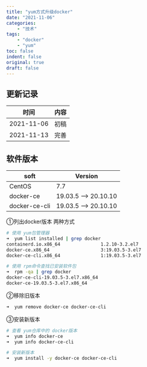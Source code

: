 ```yaml
---
title: "yum方式升级docker"
date: "2021-11-06"
categories:
    - "技术"
tags:
    - "docker"
    - "yum"
toc: false
indent: false
original: true
draft: false
---
```


## 更新记录

| 时间       | 内容 |
| ---------- | ---- |
| 2021-11-06 | 初稿 |
| 2021-11-13 | 完善 |

## 软件版本

| soft          | Version              |
| ------------- | -------------------- |
| CentOS        | 7.7                  |
| docker-ce     | 19.03.5 --> 20.10.10 |
| docker-ce-cli | 19.03.5 --> 20.10.10 |

①列出docker版本 两种方式

``` zsh
# 使用 yum包管理器
➜  yum list installed | grep docker
containerd.io.x86_64               1.2.10-3.2.el7                      @docker-ce-stable
docker-ce.x86_64                   3:19.03.5-3.el7                     @docker-ce-stable
docker-ce-cli.x86_64               1:19.03.5-3.el7                     @docker-ce-stable

# 使用 rpm命令查找已安装软件包
➜  rpm -qa | grep docker
docker-ce-cli-19.03.5-3.el7.x86_64
docker-ce-19.03.5-3.el7.x86_64
```

②移除旧版本

``` zsh
➜  yum remove docker-ce docker-ce-cli
```

③安装新版本

``` zsh
# 查看 yum仓库中的 docker版本
➜  yum info docker-ce
➜  yum info docker-ce-cli

# 安装新版本
➜  yum install -y docker-ce docker-ce-cli
```
